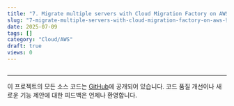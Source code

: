 ```yaml
---
title: "7. Migrate multiple servers with Cloud Migration Factory on AWS (한국어)"
slug: "7-migrate-multiple-servers-with-cloud-migration-factory-on-aws-한국어"
date: 2025-07-09
tags: []
category: "Cloud/AWS"
draft: true
views: 0
---
```

## 

---
이 프로젝트의 모든 소스 코드는 [GitHub]()에 공개되어 있습니다. 코드 품질 개선이나 새로운 기능 제안에 대한 피드백은 언제나 환영합니다.